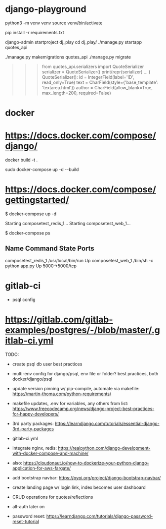 # django-playground

python3 -m venv venv
source venv/bin/activate

pip install -r requirements.txt

django-admin startproject dj_play
cd dj_play/
./manage.py startapp quotes_api

./manage.py makemigrations quotes_api
./manage.py migrate


>>> from quotes_api.serializers import QuoteSerializer
>>> serializer = QuoteSerializer()
>>> print(repr(serializer)
... )
QuoteSerializer():
    id = IntegerField(label='ID', read_only=True)
    text = CharField(style={'base_template': 'textarea.html'})
    author = CharField(allow_blank=True, max_length=200, required=False)
>>>


# docker
# https://docs.docker.com/compose/django/
docker build -t <tag> .


sudo docker-compose up -d --build

# https://docs.docker.com/compose/gettingstarted/
$ docker-compose up -d

Starting composetest_redis_1...
Starting composetest_web_1...

$ docker-compose ps

Name                 Command            State       Ports
-------------------------------------------------------------------
composetest_redis_1   /usr/local/bin/run         Up
composetest_web_1     /bin/sh -c python app.py   Up      5000->5000/tcp



# gitlab-ci

- psql config
# https://gitlab.com/gitlab-examples/postgres/-/blob/master/.gitlab-ci.yml




TODO:

- create psql db user best practices
- multi-env config for django/psql, env file or folder? best practices, both docker/django/psql
- update version pinning w/ pip-compile, automate via makefile: https://martin-thoma.com/python-requirements/
- makefile updates, .env for variables, any others from list: https://www.freecodecamp.org/news/django-project-best-practices-for-happy-developers/
- 3rd party packages: https://learndjango.com/tutorials/essential-django-3rd-party-packages
- gitlab-ci.yml

- integrate nginx, redis: https://realpython.com/django-development-with-docker-compose-and-machine/
- also: https://cloudonaut.io/how-to-dockerize-your-python-django-application-for-aws-fargate/

- add bootstrap navbar: https://pypi.org/project/django-bootstrap-navbar/
- create landing page w/ login link, index becomes user dashboard
- CRUD operations for quotes/reflections
- all-auth later on
- password reset: https://learndjango.com/tutorials/django-password-reset-tutorial



